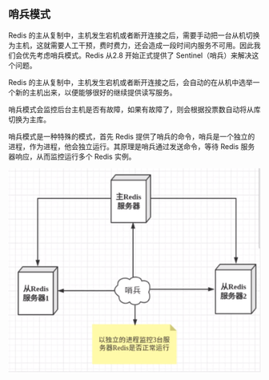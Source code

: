 ## 哨兵模式

Redis 的主从复制中，主机发生宕机或者断开连接之后，需要手动把一台从机切换为主机，这就需要人工干预，费时费力，还会造成一段时间内服务不可用。因此我们会优先考虑哨兵模式。Redis 从2.8 开始正式提供了 Sentinel（哨兵）来解决这个问题。

Redis 的主从复制中，主机发生宕机或者断开连接之后，会自动的在从机中选举一个新的主机出来，以便能够很好的继续提供读写服务。

哨兵模式会监控后台主机是否有故障，如果有故障了，则会根据投票数自动将从库切换为主库。

哨兵模式是一种特殊的模式，首先 Redis 提供了哨兵的命令，哨兵是一个独立的进程，作为进程，他会独立运行。其原理是哨兵通过发送命令，等待 Redis 服务器响应，从而监控运行多个 Redis 实例。

![looper_2020-10-07_19-05-24-哨兵模型.png](image/looper_2020-10-07_19-05-24-哨兵模型.png)